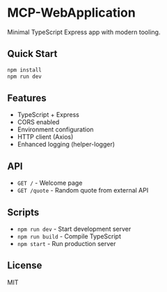 # MCP-WebApplication

Minimal TypeScript Express app with modern tooling.

## Quick Start

```bash
npm install
npm run dev
```

## Features

- TypeScript + Express
- CORS enabled
- Environment configuration
- HTTP client (Axios)
- Enhanced logging (helper-logger)

## API

- `GET /` - Welcome page
- `GET /quote` - Random quote from external API

## Scripts

- `npm run dev` - Start development server
- `npm run build` - Compile TypeScript
- `npm start` - Run production server

## License

MIT
